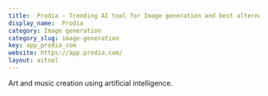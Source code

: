 ```yaml
---
title:  Prodia - Trending AI tool for Image generation and best alternatives
display_name:  Prodia
category: Image generation
category_slug: image-generation
key: app_prodia_com
website: https://app.prodia.com/
layout: aitool
---
```


Art and music creation using artificial intelligence.

